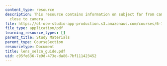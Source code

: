 ```yaml
---
content_type: resource
description: This resource contains information on subject far from camera and subject
  close to camera.
file: https://ol-ocw-studio-app-production.s3.amazonaws.com/courses/6-163-strobe-project-laboratory-fall-2005/c95fe6367e9d473eda867bf111423452_lens_selcn_guide.pdf
file_type: application/pdf
learning_resource_types: []
parent_title: Study Materials
parent_type: CourseSection
resourcetype: Document
title: lens_selcn_guide.pdf
uid: c95fe636-7e9d-473e-da86-7bf111423452
---
```

